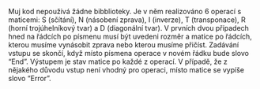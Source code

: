 Muj kod nepouživá žádne bibblioteky. Je v něm realizováno 6 operací s maticemi: S (sčítání), N (násobení zprava), I (inverze), T (transponace), R (horní trojúhelníkový tvar) a D (diagonální tvar). V prvních dvou případech hned na řádcích po písmenu musí být uvedeni rozměr a matice po řádcích, kterou musíme vynásobit zprava nebo kterou musíme přičíst. Zadávání vstupu se skončí, když místo písmena operace v novém řádku bude slovo “End”.
Výstupem je stav matice po každé z operací. V případě, že z nějakého důvodu vstup není vhodný pro operaci, místo matice se vypíše slovo “Error”.
